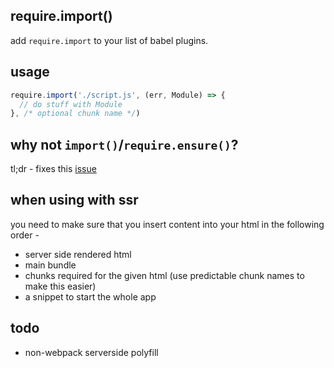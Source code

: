 require.import()
---

add `require.import` to your list of babel plugins.

usage 
---


```jsx
require.import('./script.js', (err, Module) => {
  // do stuff with Module
}, /* optional chunk name */)
```


why not `import()`/`require.ensure()`?
---

tl;dr - fixes this [issue](https://github.com/webpack/webpack/issues/4199)


when using with ssr 
---

you need to make sure that you insert content into your html in the following order - 

- server side rendered html
- main bundle 
- chunks required for the given html (use predictable chunk names to make this easier)
- a snippet to start the whole app


todo 
--- 

- non-webpack serverside polyfill 